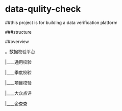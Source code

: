 # data-qulity-check

##this project is for building a data verification platform

###structure

##overview

。数据校验平台

 |____通用校验
 
 |____季度校验
 
 |____项目校验
 
  |____大众点评
   
  |____企查查
   
   
